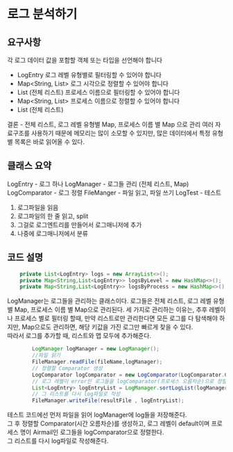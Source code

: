 # 로그 분석하기
## 요구사항
각 로그 데이터 값을 포함할 객체 또는 타입을 선언해야 합니다
- LogEntry
로그 레벨 유형별로 필터링할 수 있어야 합니다
- Map<String, List<LogEntry>>
로그 시각으로 정렬할 수 있어야 합니다
- List<LogEntry> (전체 리스트)
프로세스 이름으로 필터링할 수 있어야 합니다
- Map<String, List<LogEntry>>
프로세스 이름으로 정렬할 수 있어야 합니다
- List<LogEntry> (전체 리스트)

결론 - 전체 리스트, 로그 레벨 유형별 Map, 프로세스 이름 별 Map 으로 관리
여러 자료구조를 사용하기 때문에 메모리는 많이 소모할 수 있지만, 많은 데이터에서 특정 유형별 목록은 바로 읽어올 수 있다.

## 클래스 요약
LogEntry - 로그 하나
LogManager - 로그들 관리 (전체 리스트, Map)
LogComparator - 로그 정렬
FileManger - 파일 읽고, 파일 쓰기
LogTest - 테스트

1. 로그파일을 읽음
2. 로그파일의 한 줄 읽고, split 
3. 그걸로 로그엔트리를 만들어서 로그매니저에 추가
4. 나중에 로그매니저에서 분류

## 코드 설명
```java
    private List<LogEntry> logs = new ArrayList<>();
    private Map<String,List<LogEntry>> logsByLevel = new HashMap<>();
    private Map<String,List<LogEntry>> logsByProcess = new HashMap<>();
```
LogManager는 로그들을 관리하는 클래스이다. 로그들은 전체 리스트, 로그 레벨 유형별 Map, 프로세스 이름 별 Map으로 관리된다.
세 가지로 관리하는 이유는, 추후 레벨이나 프로세스 별로 필터링 할때, 만약 리스트로만 관리한다면 모든 로그를 다 탐색해야 하지만, Map으로도 관리하면, 
해당 키값을 가진 로그만 빠르게 찾을 수 있다.  
따라서 로그를 추가할 때, 리스트와 맵 모두에 추가해준다.  

```java
        LogManager logManager = new LogManager();
        //파일 읽기
        FileManager.readFile(fileName,logManager);
        // 정렬할 Comparator 생성
        LogComparator logComparator = new LogComparator(LogComparator.ComparatorType.TIME_ASC);
        // 로그 레벨이 error인 로그들을 logComparator(프로세스 오름차순)으로 정렬
        List<LogEntry> logEntryList = LogManager.sortLogList(logManager.getLogsByLevelAndProcess("default","Airmail"),logComparator);
        // 그 리스트를 다시 log파일로 작성
        FileManager.writeFile(resultFile , logEntryList);
```
테스트 코드에선 먼저 파일을 읽어 logManager에 log들을 저장해준다.  
그 후 정렬할 Comparator(시간 오름차순)를 생성하고, 로그 레벨이 default이며 프로세스 명이 Airmail인 로그들을 logComparator으로 정렬한다.  
그 리스트를 다시 log파일로 작성해준다.